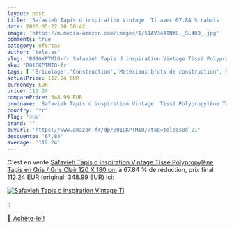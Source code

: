```yaml
---
layout: post
title: 'Safavieh Tapis d inspiration Vintage  Ti avec 67.84 % rabais '
date: 2020-05-22 20:50:42
image: 'https://m.media-amazon.com/images/I/51AV34ATNfL._SL400_.jpg'
comments: true
category: ofertas
author: 'tole.es'
slug: 'B01GKPTMIO-fr Safavieh Tapis d inspiration Vintage Tissé Polypropylène...'
sku: 'B01GKPTMIO-fr'
tags: [ 'Bricolage','Construction','Matériaux bruts de construction','Matériel de construction', ]
actualPrice: 112.24 EUR
currency: EUR
price: 112.24
comparePrice: 348.99 EUR
prodname: 'Safavieh Tapis d inspiration Vintage  Tissé Polypropylène Tapis en Gris / Gris Clair  120 X 180 cm'
country: 'fr'
flag: '🇫🇷'
brand: ''
buyurl: 'https://www.amazon.fr/dp/B01GKPTMIO/?tag=tolees0d-21'
descuento: '67.84'
average: '112.24'
---
```


C'est en vente [Safavieh Tapis d inspiration Vintage  Tissé Polypropylène Tapis en Gris / Gris Clair  120 X 180 cm](https://www.amazon.fr/dp/B01GKPTMIO/?tag=tolees0d-21)  à  67.84 % de réduction, prix final  112.24 EUR (original: 348.99 EUR) ici:

[![Safavieh Tapis d inspiration Vintage  Ti](https://m.media-amazon.com/images/I/51AV34ATNfL._SL400_.jpg)](https://www.amazon.fr/dp/B01GKPTMIO/?tag=tolees0d-21)

ℹ️:


[🛒 Achète-le!!](https://www.amazon.fr/dp/B01GKPTMIO/?tag=tolees0d-21)
